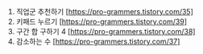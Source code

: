 1. 직업군 추천하기
[https://pro-grammers.tistory.com/35]
2. 키패드 누르기
[https://pro-grammers.tistory.com/39]
3. 구간 합 구하기 4
[https://pro-grammers.tistory.com/38]
4. 감소하는 수
[https://pro-grammers.tistory.com/37]